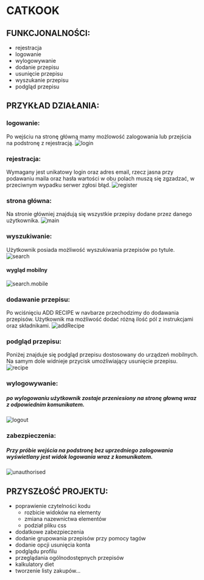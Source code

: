 # CATKOOK

## FUNKCJONALNOŚCI:
- rejestracja
- logowanie
- wylogowywanie
- dodanie przepisu
- usunięcie przepisu
- wyszukanie przepisu
- podgląd przepisu
## PRZYKŁAD DZIAŁANIA:
### logowanie:
Po wejściu na stronę główną mamy możlowość zalogowania lub przejścia na podstronę z rejestracją.
![login](README_PNG/login.png)
### rejestracja:
Wymagany jest unikatowy login oraz adres email, rzecz jasna przy podawaniu maila oraz hasła wartości w obu polach muszą się zgzadzać, w przeciwnym wypadku serwer zgłosi błąd.
![register](README_PNG/register.png)
### strona główna:
Na stronie główniej znajdują się wszystkie przepisy dodane przez danego użytkownika.
![main](README_PNG/main.png)
### wyszukiwanie:
Użytkownik posiada możliwość wyszukiwania przepisów po tytule.
![search](README_PNG/search.png)
#### wygląd mobilny
![search.mobile](README_PNG/search.mobile.png)
### dodawanie przepisu:
Po wciśnięciu ADD RECIPE w navbarze przechodzimy do dodawania przepisów. Użytkownik ma możliwość dodać różną ilość pól z instrukcjami oraz składnikami.
![addRecipe](README_PNG/addRecipe.png)
### podgląd przepisu:
Poniżej znajduje się podgląd przepisu dostosowany do urządzeń mobilnych. Na samym dole widnieje przycisk umożliwiający usunięcie przepisu.
![recipe](README_PNG/recipe.mobile.png)
### wylogowywanie:
##### po wylogowaniu użytkownik zostaje przeniesiony na stronę głowną wraz z odpowiednim komunikatem.
![logout](README_PNG/logout.png)
### zabezpieczenia:
##### Przy próbie wejścia na podstronę bez uprzedniego zalogowania wyświetlany jest widok logowania wraz z komunikatem.
![unauthorised](README_PNG/unauthorised.png)
## PRZYSZŁOŚĆ PROJEKTU:
- poprawienie czytelności kodu
  - rozbicie widoków na elementy
  - zmiana nazewnictwa elementów
  - podział pliku css
- dodatkowe zabezpieczenia
- dodanie grupowania przepisów przy pomocy tagów
- dodanie opcji usunięcia konta
- podglądu profilu
- przeglądania ogólnodostępnych przepisów
- kalkulatory diet
- tworzenie listy zakupów...

